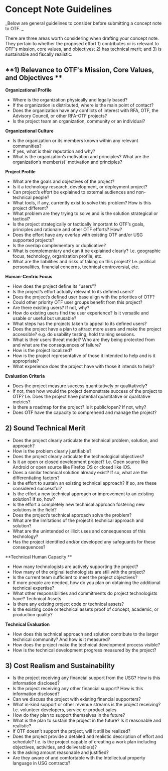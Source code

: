 # Concept Note Guidelines

_Below are general guidelines to consider before submitting a concept note to OTF. _

There are three areas worth considering when drafting your concept note. They pertain to whether the proposed effort 1\) contributes or is relevant to OTF's mission, core values, and objectives; 2\) has technical merit; and 3\) is sustainable and fiscally realistic.

## **1\) Relevance to OTF's Mission, Core Values, and Objectives **

**Organizational Profile**

* Where is the organization physically and legally based?
* If the organization is distributed, where is the main point of contact?
* Does the organization have any conflicts of interest with RFA, OTF, the Advisory Council, or other RFA-OTF projects?
* Is the project team an organization, community or an individual?

**Organizational Culture**

* Is the organization or its members known within any relevant communities? 
* If yes, what is their reputation and why? 
* What is the organization’s motivation and principles? What are the organization’s member\(s\)' motivation and principles?

**Project Profile**

* What are the goals and objectives of the project?
* Is it a technology research, development, or deployment project?
* Can project’s effort be explained to external audiences and non-technical people?
* What tools, if any, currently exist to solve this problem? How is this project different?
* What problem are they trying to solve and is the solution strategical or tactical?
* Is the project strategically or tactically important to OTF’s goals, principles and rationale and other OTF efforts? How?
* Does the effort have any overlap with existing OTF and/or USG supported projects?
* Is the overlap complementary or duplicative?
* What is complementary and can it be explained clearly? I.e. geographic focus, technology, organization profile, etc.
* What are the liabilities and risks of taking on this project? I.e. political personalities, financial concerns, technical controversial, etc.

**Human-Centric Focus**

* How does the project define its “users”?
* Is the project’s effort actually relevant to its defined users?
* Does the project’s defined user base align with the priorities of OTF?
* Could other priority OTF user groups benefit from this project?
* Are there existing users? If not, why?
* How do existing users find the user experience? Is it versatile and usable or useful but unusable?
* What steps has the projects taken to appeal to its defined users?
* Does the project have a plan to attract more users and make the project accessible? e.g. do usability testing, hold training sessions.
* What is their users threat model? Who are they being protected from and what are the consequences of failure?
* How is the project localized?
* How is the project representative of those it intended to help and is it appropriate?
* What experience does the project have with those it intends to help?

**Evaluation Criteria**

* Does the project measure success quantitatively or qualitatively?
* If not, then how would the project demonstrate success of the project to OTF? I.e. Does the project have potential quantitative or qualitative metrics?
* Is there a roadmap for the project? Is it public/open? If not, why?
* Does OTF have the capacity to comprehend and manage the project?

## **2\) Sound Technical Merit**

* Does the project clearly articulate the technical problem, solution, and approach?
* How is the problem clearly justifiable?
* Does the project clearly articulate the technological objectives?
* Is it an open or closed development project? I.e. Open source like Android or open source like Firefox OS or closed like iOS.
* Does a similar technical solution already exist? If so, what are the differentiating factors?
* Is the effort to sustain an existing technical approach? If so, are these considered successful?
* Is the effort a new technical approach or improvement to an existing solution? If so, how?
* Is the effort a completely new technical approach fostering new solutions in the field?
* Does the project’s technical approach solve the problem?
* What are the limitations of the project’s technical approach and solution?
* What are the unintended or illicit uses and consequences of this technology?
* Has the project identified and/or developed any safeguards for these consequences?

**Technical Human Capacity **

* How many technologists are actively supporting the project?
* How many of the original technologists are still with the project?
* Is the current team sufficient to meet the project objectives?
* If more people are needed, how do you plan on obtaining the additional technical expertise?
* What other responsibilities and commitments do project technologists have? Technical Assets
* Is there any existing project code or technical assets?
* Is the existing code or technical assets proof of concept, academic, or production quality?

**Technical Evaluation**

* How does this technical approach and solution contribute to the larger technical community? And how is it measured?
* How does the project make the technical development process visible?
* How is the technical development progress measured by the project?

## **3\)  Cost Realism and Sustainability**

* Is the project receiving any financial support from the USG? How is this information disclosed?
* Is the project receiving any other financial support? How is this information disclosed?
* Can we discuss the project with existing financial supporters?
* What in-kind support or other revenue streams is the project receiving? I.e. volunteer developers, service or product sales
* How do they plan to support themselves in the future?
* What is the plan to sustain the project in the future? Is it reasonable and realistic?
* If OTF doesn’t support the project, will it still be realized?
* Does the project provide a detailed and realistic description of effort and schedule? I.e. is the project capable of creating a work plan including objectives, activities, and deliverable\(s\)?
* Is the asking amount reasonable and justified?
* Are they aware of and comfortable with the Intellectual property language in USG contracts?

